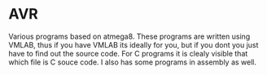 # AVR
Various programs based on atmega8.
These programs are written using VMLAB, thus if you have VMLAB its ideally for you, but if you dont you just have to find out the source code. For C programs it is clealy visible that which file is C souce code. I also has some programs in assembly as well.
